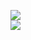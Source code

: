 [![](https://img.shields.io/badge/Made%20With-Github%20Spray-lightgrey.svg?style=for-the-badge&logo=github)](https://github.com/Annihil/github-spray#14608)  
[![](https://i.imgur.com/2DrTn0Z.gif)](https://github.com/Annihil/github-spray)